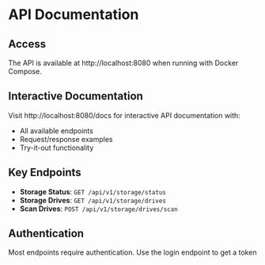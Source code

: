 # API Documentation

## Access

The API is available at http://localhost:8080 when running with Docker Compose.

## Interactive Documentation

Visit http://localhost:8080/docs for interactive API documentation with:
- All available endpoints
- Request/response examples
- Try-it-out functionality

## Key Endpoints

- **Storage Status**: `GET /api/v1/storage/status`
- **Storage Drives**: `GET /api/v1/storage/drives`
- **Scan Drives**: `POST /api/v1/storage/drives/scan`

## Authentication

Most endpoints require authentication. Use the login endpoint to get a token 